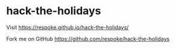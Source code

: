hack-the-holidays
=================

Visit
https://respoke.github.io/hack-the-holidays/

Fork me on GitHub
https://github.com/respoke/hack-the-holidays